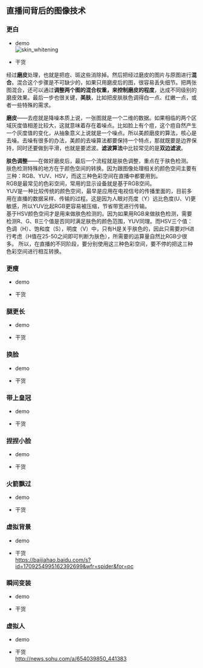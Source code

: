 ## 直播间背后的图像技术


### 更白 
* demo   
![skin_whitening](https://github.com/lix19937/opencv-cookbook/assets/38753233/7a02ea4a-8d32-4ab8-bbcc-2eca9a9fce32)    



* 干货    

经过**磨皮**处理，也就是把痘、斑这些消除掉。然后把经过磨皮的图片与原图进行**混合**。混合这个步骤是不可缺少的，如果只用磨皮后的图，很容易丢失细节。把两张图混合，还可以通过**调整两个图的混合权重，来控制磨皮的程度**，达成不同级别的磨皮效果。最后一步也很关键，**美肤**，比如把皮肤肤色调得白一点、红嫩一点，或者一些特殊的需求。

**磨皮**——去痘就是降噪本质上说，一张图就是一个二维的数据。如果相临的两个区域灰度值相差比较大，这就意味着存在着噪点。比如脸上有个痘，这个痘自然产生一个灰度值的变化，从抽象意义上说就是一个噪点。所以美颜磨皮的算法，核心是去噪。去噪有很多的办法，美颜的去噪算法都要保持一个特点，那就既要是边界保持，同时还要做到平滑，也就是要滤波。**滤波算法**中比较常见的是**双边滤波**。

**肤色调整**——在做好磨皮后，最后一个流程就是肤色调整，重点在于肤色检测。  
肤色检测特殊的地方在于颜色空间的转换。因为跟图像处理相关的颜色空间主要有三种：RGB、YUV、HSV，而这三种色彩空间在直播中都要用到。  
RGB是最常见的色彩空间，常用的显示设备就是基于RGB空间。  
YUV是一种比较传统的颜色空间，最早是应用在电视信号的传播里面的，目前多用在直播的数据采样、传输的过程。这是因为人眼对亮度（Y）远比色度(U、V)更敏感，所以YUV比起RGB更容易被压缩，节省带宽进行传输。   
基于HSV颜色空间才是用来做肤色检测的。因为如果用RGB来做肤色检测，需要检测R、G、B三个值是否同时满足肤色的颜色范围，YUV同理。而HSV三个值：色调（H）、饱和度（S），明度（V）中，只有H是关乎肤色的，因此只需要对H进行考虑（H值在25-50之间即可判断为肤色），所需要的运算量自然比RGB少很多。
所以，在直播的不同阶段，要分别使用这三种色彩空间，要不停的把这三种色彩空间进行相互转换。

### 更瘦  
* demo  


* 干货



### 腿更长  
* demo  


* 干货

  
### 换脸 
* demo  


* 干货

 
### 带上皇冠  
* demo  


* 干货

### 捏捏小脸     
* demo  


* 干货


### 火箭飘过   
* demo  


* 干货

### 虚拟背景    
* demo  


* 干货   
https://baijiahao.baidu.com/s?id=1709254995162392699&wfr=spider&for=pc


### 瞬间变装  
* demo  


* 干货   


### 虚拟人    
* demo  


* 干货     
http://news.sohu.com/a/654039850_441383   




